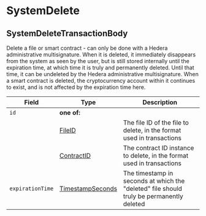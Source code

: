 # SystemDelete

## SystemDeleteTransactionBody

Delete a file or smart contract - can only be done with a Hedera administrative multisignature. When it is deleted, it immediately disappears from the system as seen by the user, but is still stored internally until the expiration time, at which time it is truly and permanently deleted. Until that time, it can be undeleted by the Hedera administrative multisignature. When a smart contract is deleted, the cryptocurrency account within it continues to exist, and is not affected by the expiration time here.

| Field            | Type                                                             | Description                                                                              |
| ---------------- | ---------------------------------------------------------------- | ---------------------------------------------------------------------------------------- |
| `id`             | **one of:**                                                      |                                                                                          |
|                  | [FileID](../../../docs/hedera-api/basic-types/fileid.md)         | The file ID of the file to delete, in the format used in transactions                    |
|                  | [ContractID](../../../docs/hedera-api/basic-types/contractid.md) | The contract ID instance to delete, in the format used in transactions                   |
| `expirationTime` | [TimestampSeconds](timestamp.md)                                 | The timestamp in seconds at which the "deleted" file should truly be permanently deleted |
